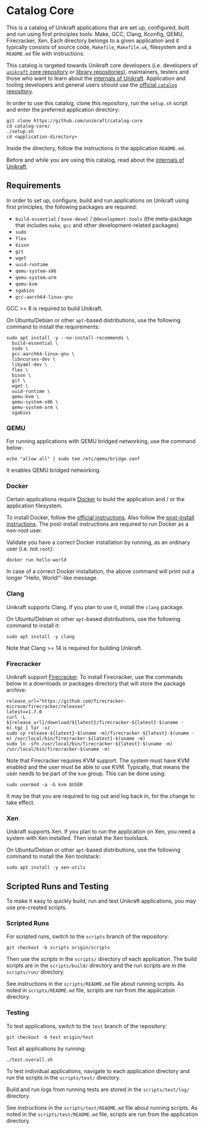# Catalog Core

This is a catalog of Unikraft applications that are set up, configured, built and run using first principles tools: Make, GCC, Clang, Kconfig, QEMU, Firecracker, Xen.
Each directory belongs to a given application and it typically consists of source code, `Makefile`, `Makefile.uk`, filesystem and a `README.md` file with instructions.

This catalog is targeted towards Unikraft core developers (i.e. developers of [`unikraft` core repository](https://github.com/unikraft/unikraft) or [library repositories](https://github.com/search?q=topic%3Alibrary+org%3Aunikraft&type=Repositories)), maintainers, testers and those who want to learn about the [internals of Unikraft](https://unikraft.org/docs/internals).
Application and tooling developers and general users should use the [official `catalog` repository](https://github.com/unikraft/catalog).

In order to use this catalog, clone this repository, run the `setup.sh` script and enter the preferred application directory:

```console
git clone https://github.com/unikraft/catalog-core
cd catalog-core/
./setup.sh
cd <application-directory>
```

Inside the directory, follow the instructions in the application `README.md`.

Before and while you are using this catalog, read about the [internals of Unikraft](https://unikraft.org/docs/internals).

## Requirements

In order to set up, configure, build and run applications on Unikraft using first principles, the following packages are required:

* `build-essential` / `base-devel` / `@development-tools` (the meta-package that includes `make`, `gcc` and other development-related packages)
* `sudo`
* `flex`
* `bison`
* `git`
* `wget`
* `uuid-runtime`
* `qemu-system-x86`
* `qemu-system-arm`
* `qemu-kvm`
* `sgabios`
* `gcc-aarch64-linux-gnu`

GCC >= 8 is required to build Unikraft.

On Ubuntu/Debian or other `apt`-based distributions, use the following command to install the requirements:

```console
sudo apt install -y --no-install-recommends \
  build-essential \
  sudo \
  gcc-aarch64-linux-gnu \
  libncurses-dev \
  libyaml-dev \
  flex \
  bison \
  git \
  wget \
  uuid-runtime \
  qemu-kvm \
  qemu-system-x86 \
  qemu-system-arm \
  sgabios
```

### QEMU

For running applications with QEMU bridged networking, use the command below:

```console
echo "allow all" | sudo tee /etc/qemu/bridge.conf
```

It enables QEMU bridged networking.

### Docker

Certain applications require [Docker](https://www.docker.com/) to build the application and / or the application filesystem.

To install Docker, follow the [official instructions](https://docs.docker.com/engine/install/).
Also follow the [post-install instructions](https://docs.docker.com/engine/install/linux-postinstall/).
The post-install instructions are required to run Docker as a non-root user.

Validate you have a correct Docker installation by running, as an ordinary user (i.e. not `root`):

```console
docker run hello-world
```

In case of a correct Docker installation, the above command will print out a longer "Hello, World!"-like message.

### Clang

Unikraft supports Clang.
If you plan to use it, install the `clang` package.

On Ubuntu/Debian or other `apt`-based distributions, use the following command to install it:

```console
sudo apt install -y clang
```

Note that Clang >= 14 is required for building Unikraft.

### Firecracker

Unikraft support [Firecracker](https://firecracker-microvm.github.io/).
To install Firecracker, use the commands below in a downloads or packages directory that will store the package archive:

```console
release_url="https://github.com/firecracker-microvm/firecracker/releases"
latest=v1.7.0
curl -L ${release_url}/download/${latest}/firecracker-${latest}-$(uname -m).tgz | tar -xz
sudo cp release-${latest}-$(uname -m)/firecracker-${latest}-$(uname -m) /usr/local/bin/firecracker-${latest}-$(uname -m)
sudo ln -sfn /usr/local/bin/firecracker-${latest}-$(uname -m) /usr/local/bin/firecracker-$(uname -m)
```

Note that Firecracker requires KVM support.
The system must have KVM enabled and the user must be able to use KVM.
Typically, that means the user needs to be part of the `kvm` group.
This can be done using:

```
sudo usermod -a -G kvm $USER
```

It may be that you are required to log out and log back in, for the change to take effect.

### Xen

Unikraft supports Xen.
If you plan to run the application on Xen, you need a system with Xen installed.
Then install the Xen toolstack.

On Ubuntu/Debian or other `apt`-based distributions, use the following command to install the Xen toolstack:

```console
sudo apt install -y xen-utils
```

## Scripted Runs and Testing

To make it easy to quickly build, run and test Unikraft applications, you may use pre-created scripts.

### Scripted Runs

For scripted runs, switch to the `scripts` branch of the repository:

```console
git checkout -b scripts origin/scripts
```

Then use the scripts in the `scripts/` directory of each application.
The build scripts are in the `scripts/build/` directory and the run scripts are in the `scripts/run/` directory.

See instructions in the `scripts/README.md` file about running scripts.
As noted in `scripts/README.md` file, scripts are run from the application directory.

### Testing

To test applications, switch to the `test` branch of the repository:

```console
git checkout -b test origin/test
```

Test all applications by running:

```console
./test.overall.sh
```

To test individual applications, navigate to each application directory and run the scripts in the `scripts/test/` directory.

Build and run logs from running tests are stored in the `scripts/test/log/` directory.

See instructions in the `scripts/test/README.md` file about running scripts.
As noted in the `scripts/test/README.md` file, scripts are run from the application directory.
